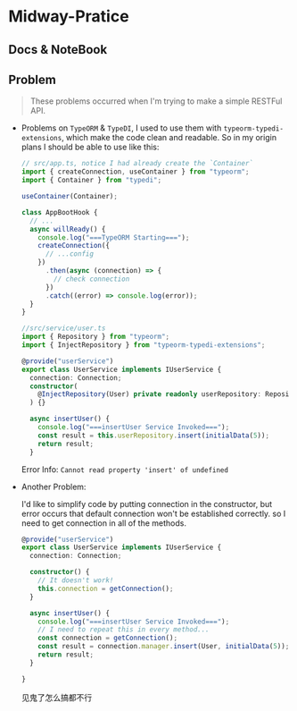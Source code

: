 # Midway-Pratice

## Docs & NoteBook

## Problem

> These problems occurred when I'm trying to make a simple RESTFul API.

- Problems on `TypeORM` & `TypeDI`, I used to use them with `typeorm-typedi-extensions`, which make the code clean and readable. So in my origin plans I should be able to use like this:

  ```typescript
  // src/app.ts, notice I had already create the `Container`
  import { createConnection, useContainer } from "typeorm";
  import { Container } from "typedi";

  useContainer(Container);

  class AppBootHook {
    // ...
    async willReady() {
      console.log("===TypeORM Starting===");
      createConnection({
        // ...config
      })
        .then(async (connection) => {
          // check connection
        })
        .catch((error) => console.log(error));
    }
  }

  //src/service/user.ts
  import { Repository } from "typeorm";
  import { InjectRepository } from "typeorm-typedi-extensions";

  @provide("userService")
  export class UserService implements IUserService {
    connection: Connection;
    constructor(
      @InjectRepository(User) private readonly userRepository: Repository<User>
    ) {}

    async insertUser() {
      console.log("===insertUser Service Invoked===");
      const result = this.userRepository.insert(initialData(5));
      return result;
    }
  ```
  
  Error Info: `Cannot read property 'insert' of undefined`

- Another Problem:

  I'd like to simplify code by putting connection in the constructor, but error occurs that default connection won't be established correctly. so I need to get connection in all of the methods.

  ```typescript
  @provide("userService")
  export class UserService implements IUserService {
    connection: Connection;

    constructor() {
      // It doesn't work!
      this.connection = getConnection();
    }

    async insertUser() {
      console.log("===insertUser Service Invoked===");
      // I need to repeat this in every method...
      const connection = getConnection();
      const result = connection.manager.insert(User, initialData(5));
      return result;
    }

  }
  ```

  见鬼了怎么搞都不行